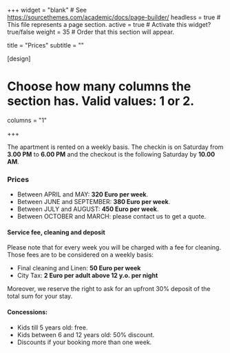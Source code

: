 +++
widget = "blank"  # See https://sourcethemes.com/academic/docs/page-builder/
headless = true  # This file represents a page section.
active = true  # Activate this widget? true/false
weight = 35  # Order that this section will appear.

title = "Prices"
subtitle = ""

[design]
  # Choose how many columns the section has. Valid values: 1 or 2.
  columns = "1"

+++

The apartment is rented on a weekly basis. The checkin is on Saturday from **3.00 PM** to **6.00 PM** and the checkout is the following Saturday by **10.00 AM**.

### Prices

* Between APRIL and MAY: **320 Euro per week**.
* Between JUNE and SEPTEMBER: **380 Euro per week**.
* Between JULY and AUGUST: **450 Euro per week**.
* Between OCTOBER and MARCH: please contact us to get a quote.

#### Service fee, cleaning and deposit

Please note that for every week you will be charged with a fee for cleaning. Those fees are to be considered on a weekly basis:

* Final cleaning and Linen: **50 Euro per week**
* City Tax: **2 Euro per adult above 12 y.o. per night**

Moreover, we reserve the right to ask for an upfront 30% deposit of the total sum for your stay.

#### Concessions:

* Kids till 5 years old: free.
* Kids between 6 and 12 years old: 50% discount.
* Discounts if your booking more than one week.
